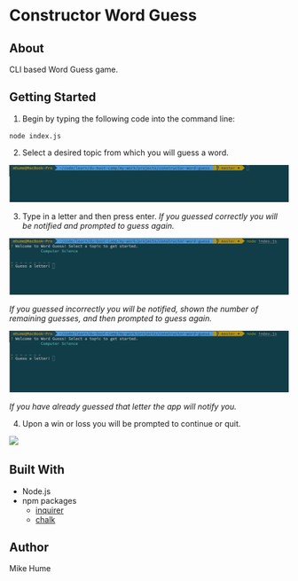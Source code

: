# Constructor Word Guess

## About
CLI based Word Guess game.

## Getting Started
1. Begin by typing the following code into the command line:
```
node index.js
```

2. Select a desired topic from which you will guess a word.

![](/gifs/topic.gif)

3. Type in a letter and then press enter.
*If you guessed correctly you will be notified and prompted to guess again.*

![](./gifs/correct.gif)

*If you guessed incorrectly you will be notified, shown the number of remaining guesses, and then prompted to guess again.*

![](gifs/incorrect.gif)

*If you have already guessed that letter the app will notify you.*

4. Upon a win or loss you will be prompted to continue or quit.

![](win.gif)

## Built With
*   Node.js
*   npm packages
    * [inquirer](https://www.npmjs.com/package/inquirer)
    * [chalk](https://www.npmjs.com/package/chalk)


## Author
Mike Hume